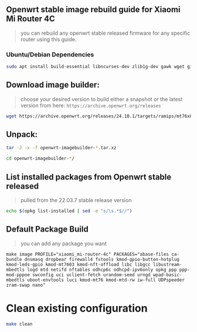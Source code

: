 ## Openwrt stable image rebuild guide for Xiaomi Mi Router 4C
> you can rebuild any openwrt stable released firmware for any specific router using this guide.

### Ubuntu/Debian Dependencies 
```sh
sudo apt install build-essential libncurses-dev zlib1g-dev gawk wget git gettext libssl-dev xsltproc rsync wget unzip python3 python3-distutils -y
```
## Download image builder:
> choose your desired version to build either a snapshot or the latest version from here: `https://archive.openwrt.org/releases`
```sh
wget https://archive.openwrt.org/releases/24.10.1/targets/ramips/mt76x8/openwrt-imagebuilder-24.10.1-ramips-mt76x8.Linux-x86_64.tar.zst
```
## Unpack:
```sh
tar -J -x -f openwrt-imagebuilder-*.tar.xz
```
```sh
cd openwrt-imagebuilder-*/
```     
## List installed packages from Openwrt stable released
> pulled from the 22.03.7 stable release version
```sh
echo $(opkg list-installed | sed -e "s/\s.*$//")
```
## Default Package Build
> you can add any package you want

`make image PROFILE="xiaomi_mi-router-4c" PACKAGES="abase-files ca-bundle dnsmasq dropbear firewall4 fstools kmod-gpio-button-hotplug kmod-leds-gpio kmod-mt7603 kmod-nft-offload libc libgcc libustream-mbedtls logd mtd netifd nftables odhcp6c odhcpd-ipv6only opkg ppp ppp-mod-pppoe swconfig uci uclient-fetch urandom-seed urngd wpad-basic-mbedtls uboot-envtools luci kmod-mt76 kmod-mtd-rw iw-full UDPspeeder zram-swap nano"`

# Clean existing configuration
```sh
make clean
```
